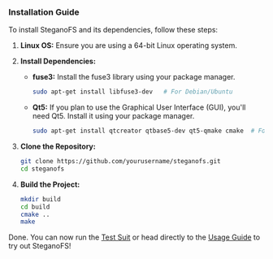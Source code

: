 ### Installation Guide

To install SteganoFS and its dependencies, follow these steps:

1. **Linux OS:** Ensure you are using a 64-bit Linux operating system.

2. **Install Dependencies:**

    - **fuse3:** Install the fuse3 library using your package manager.

      ```bash
      sudo apt-get install libfuse3-dev   # For Debian/Ubuntu
      ```

    - **Qt5:** If you plan to use the Graphical User Interface (GUI), you'll need Qt5. Install it using your package manager.

      ```bash
      sudo apt-get install qtcreator qtbase5-dev qt5-qmake cmake  # For Debian/Ubuntu
      ```

3. **Clone the Repository:**

    ```bash
    git clone https://github.com/yourusername/steganofs.git
    cd steganofs
    ```
   
4. **Build the Project:**

    ```bash
    mkdir build 
    cd build
    cmake ..
    make
   ```
   
Done. You can now run the [Test Suit](./tests.md) or head directly to the [Usage Guide](./usage.md) to try out SteganoFS!
